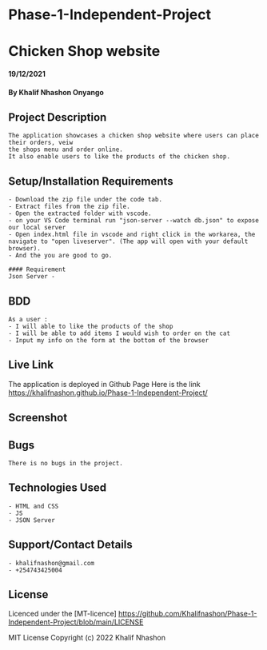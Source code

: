 # Phase-1-Independent-Project
# Chicken Shop website
#### 19/12/2021
#### By Khalif Nhashon Onyango

## Project Description
    The application showcases a chicken shop website where users can place their orders, veiw
    the shops menu and order online. 
    It also enable users to like the products of the chicken shop.

## Setup/Installation Requirements
    - Download the zip file under the code tab.
    - Extract files from the zip file.
    - Open the extracted folder with vscode.
    - on your VS Code terminal run "json-server --watch db.json" to expose our local server
    - Open index.html file in vscode and right click in the workarea, the navigate to "open liveserver". (The app will open with your default browser).
    - And the you are good to go.

    #### Requirement
    Json Server -

## BDD
    As a user :
    - I will able to like the products of the shop
    - I will be able to add items I would wish to order on the cat
    - Input my info on the form at the bottom of the browser

## Live Link
The application is deployed in Github Page
Here is the link https://khalifnashon.github.io/Phase-1-Independent-Project/

## Screenshot


## Bugs
    There is no bugs in the project.

## Technologies Used
    - HTML and CSS
    - JS
    - JSON Server

## Support/Contact Details
    - khalifnashon@gmail.com
    - +254743425004

## License
Licenced under the [MT-licence]
https://github.com/Khalifnashon/Phase-1-Independent-Project/blob/main/LICENSE

MIT License
Copyright (c) 2022 Khalif Nhashon